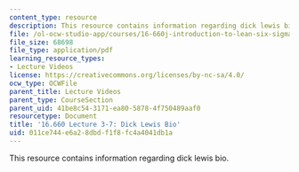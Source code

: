 ```yaml
---
content_type: resource
description: This resource contains information regarding dick lewis bio.
file: /ol-ocw-studio-app/courses/16-660j-introduction-to-lean-six-sigma-methods-january-iap-2012/011ce744e6a28dbdf1f8fc4a4041db1a_MIT16_660JIAP12_3-7LeBio.pdf
file_size: 68698
file_type: application/pdf
learning_resource_types:
- Lecture Videos
license: https://creativecommons.org/licenses/by-nc-sa/4.0/
ocw_type: OCWFile
parent_title: Lecture Videos
parent_type: CourseSection
parent_uid: 41be8c54-3171-ea80-5878-4f750489aaf0
resourcetype: Document
title: '16.660 Lecture 3-7: Dick Lewis Bio'
uid: 011ce744-e6a2-8dbd-f1f8-fc4a4041db1a
---
```

This resource contains information regarding dick lewis bio.